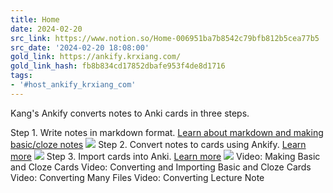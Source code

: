 ```yaml
---
title: Home
date: 2024-02-20
src_link: https://www.notion.so/Home-006951ba7b8542c79bfb812b5cea77b5
src_date: '2024-02-20 18:08:00'
gold_link: https://ankify.krxiang.com/
gold_link_hash: fb8b834cd17852dbafe953f4de8d1716
tags:
- '#host_ankify_krxiang_com'
---
```



Kang's Ankify converts notes to Anki cards in three steps.
 
Step 1. Write notes in markdown format.
[Learn about markdown and making basic/cloze notes](/docs/markdown)
![](2022-03-23%20215334.png)
Step 2. Convert notes to cards using Ankify.
[Learn more](/docs/convert)
![](convertBlank.png)
Step 3. Import cards into Anki.
[Learn more](/docs/import)
![](importBasic.png)
Video: Making Basic and Cloze Cards
Video: Converting and Importing Basic and Cloze Cards
Video: Converting Many Files
Video: Converting Lecture Note